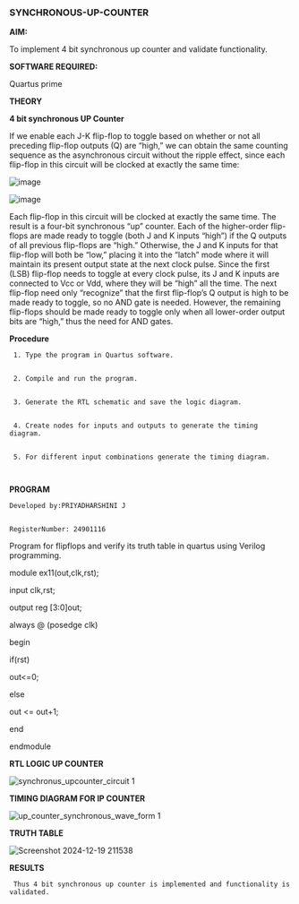 ### SYNCHRONOUS-UP-COUNTER

**AIM:**

To implement 4 bit synchronous up counter and validate functionality.

**SOFTWARE REQUIRED:**

Quartus prime

**THEORY**

**4 bit synchronous UP Counter**

If we enable each J-K flip-flop to toggle based on whether or not all preceding flip-flop outputs (Q) are “high,” we can obtain the same counting sequence as the asynchronous circuit without the ripple effect, since each flip-flop in this circuit will be clocked at exactly the same time:

![image](https://github.com/naavaneetha/SYNCHRONOUS-UP-COUNTER/assets/154305477/d5db3fa0-e413-404c-b80e-b2f39d82e7e8)


![image](https://github.com/naavaneetha/SYNCHRONOUS-UP-COUNTER/assets/154305477/52cb61eb-d04b-442d-810c-31185a68410b)

Each flip-flop in this circuit will be clocked at exactly the same time.
The result is a four-bit synchronous “up” counter. Each of the higher-order flip-flops are made ready to toggle (both J and K inputs “high”) if the Q outputs of all previous flip-flops are “high.”
Otherwise, the J and K inputs for that flip-flop will both be “low,” placing it into the “latch” mode where it will maintain its present output state at the next clock pulse.
Since the first (LSB) flip-flop needs to toggle at every clock pulse, its J and K inputs are connected to Vcc or Vdd, where they will be “high” all the time.
The next flip-flop need only “recognize” that the first flip-flop’s Q output is high to be made ready to toggle, so no AND gate is needed.
However, the remaining flip-flops should be made ready to toggle only when all lower-order output bits are “high,” thus the need for AND gates.

**Procedure**
```
 1. Type the program in Quartus software.


 2. Compile and run the program.


 3. Generate the RTL schematic and save the logic diagram.


 4. Create nodes for inputs and outputs to generate the timing diagram.


 5. For different input combinations generate the timing diagram.



```
**PROGRAM**

 
```
Developed by:PRIYADHARSHINI J


RegisterNumber: 24901116
```

 Program for flipflops and verify its truth table in quartus using Verilog programming.

 
 module ex11(out,clk,rst);
 
 input clk,rst;
 
 output reg [3:0]out;
 
 always @ (posedge clk)
 
 begin
 
 if(rst)
 
 out<=0;
 
 else
 
 out <= out+1;
 
 end
 
 endmodule
 


**RTL LOGIC UP COUNTER**

![synchronus_upcounter_circuit 1](https://github.com/user-attachments/assets/f7fbd80a-8718-4b70-a77f-95e09969a60a)


**TIMING DIAGRAM FOR IP COUNTER**

![up_counter_synchronous_wave_form 1](https://github.com/user-attachments/assets/cb08b62f-fae8-4a13-acd3-ae93b567f092)


**TRUTH TABLE**

![Screenshot 2024-12-19 211538](https://github.com/user-attachments/assets/2d9898e4-cece-44e8-9b88-665e70c7f4ba)


**RESULTS**
```
 Thus 4 bit synchronous up counter is implemented and functionality is validated.

``` 
